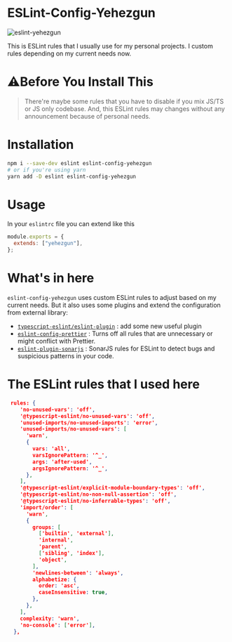 # ESLint-Config-Yehezgun

![eslint-yehezgun](https://socialify.git.ci/yehezkielgunawan/eslint-yehezgun/image?description=1&descriptionEditable=Yehezkiel%20Gunawan%27s%20personal%20ESLint%20Rules&font=Raleway&logo=https%3A%2F%2Flogowik.com%2Fcontent%2Fuploads%2Fimages%2Feslint9232.jpg&name=1&owner=1&pattern=Charlie%20Brown&theme=Dark)

This is ESLint rules that I usually use for my personal projects. I custom rules depending on my current needs now.

# ⚠️Before You Install This

> There're maybe some rules that you have to disable if you mix JS/TS or JS only codebase. And, this ESLint rules may changes without any announcement because of personal needs.

# Installation

```bash
npm i --save-dev eslint eslint-config-yehezgun
# or if you're using yarn
yarn add -D eslint eslint-config-yehezgun
```

# Usage

In your `eslintrc` file you can extend like this

```js
module.exports = {
  extends: ["yehezgun"],
};
```

# What's in here

`eslint-config-yehezgun` uses custom ESLint rules to adjust based on my current needs. But it also uses some plugins and extend the configuration from external library:

- [`typescript-eslint/eslint-plugin`](https://www.npmjs.com/package/@typescript-eslint/eslint-plugin) : add some new useful plugin
- [`eslint-config-prettier`](https://github.com/prettier/eslint-config-prettier#installation) : Turns off all rules that are unnecessary or might conflict with Prettier.
- [`eslint-plugin-sonarjs`](https://github.com/SonarSource/eslint-plugin-sonarjs) : SonarJS rules for ESLint to detect bugs and suspicious patterns in your code.

# The ESLint rules that I used here

```json
 rules: {
    'no-unused-vars': 'off',
    '@typescript-eslint/no-unused-vars': 'off',
    'unused-imports/no-unused-imports': 'error',
    'unused-imports/no-unused-vars': [
      'warn',
      {
        vars: 'all',
        varsIgnorePattern: '^_',
        args: 'after-used',
        argsIgnorePattern: '^_',
      },
    ],
    '@typescript-eslint/explicit-module-boundary-types': 'off',
    '@typescript-eslint/no-non-null-assertion': 'off',
    '@typescript-eslint/no-inferrable-types': 'off',
    'import/order': [
      'warn',
      {
        groups: [
          ['builtin', 'external'],
          'internal',
          'parent',
          ['sibling', 'index'],
          'object',
        ],
        'newlines-between': 'always',
        alphabetize: {
          order: 'asc',
          caseInsensitive: true,
        },
      },
    ],
    complexity: 'warn',
    'no-console': ['error'],
  },
```
